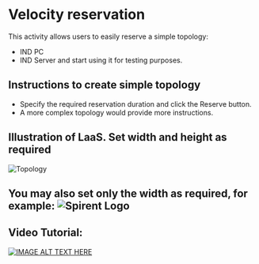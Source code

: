 # Velocity reservation
This activity allows users to easily reserve a simple topology:
* IND PC
* IND Server
and start using it for testing purposes. 
## Instructions to create simple topology
* Specify the required reservation duration and click the Reserve button.
* A more complex topology would provide more instructions.
## Illustration of LaaS. Set width and height as required
![Topology](/activity/laas.png=1000x750)
## You may also set only the width as required, for example: ![Spirent Logo](img/spirent_logo.png=200x)

## Video Tutorial:
[![IMAGE ALT TEXT HERE](https://img.youtube.com/vi/6-Gg2uXb39k/0.jpg)](https://www.youtube.com/watch?v=6-Gg2uXb39k)